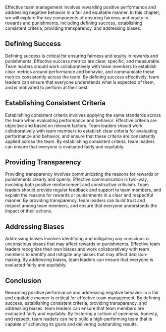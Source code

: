 

Effective team management involves rewarding positive performance and addressing negative behavior in a fair and equitable manner. In this chapter, we will explore the key components of ensuring fairness and equity in rewards and punishments, including defining success, establishing consistent criteria, providing transparency, and addressing biases.

## Defining Success

Defining success is critical for ensuring fairness and equity in rewards and punishments. Effective success metrics are clear, specific, and measurable. Team leaders should work collaboratively with team members to establish clear metrics around performance and behavior, and communicate these metrics consistently across the team. By defining success effectively, team leaders can ensure that everyone understands what is expected of them, and is motivated to perform at their best.

## Establishing Consistent Criteria

Establishing consistent criteria involves applying the same standards across the team when evaluating performance and behavior. Effective criteria are objective and based on relevant factors. Team leaders should work collaboratively with team members to establish clear criteria for evaluating performance and behavior, and ensure that these criteria are consistently applied across the team. By establishing consistent criteria, team leaders can ensure that everyone is evaluated fairly and equitably.

## Providing Transparency

Providing transparency involves communicating the reasons for rewards or punishments clearly and openly. Effective communication is two-way, involving both positive reinforcement and constructive criticism. Team leaders should provide regular feedback and support to team members, and explain the reasons for rewards or punishments in a clear and respectful manner. By providing transparency, team leaders can build trust and respect among team members, and ensure that everyone understands the impact of their actions.

## Addressing Biases

Addressing biases involves identifying and mitigating any conscious or unconscious biases that may affect rewards or punishments. Effective team leaders recognize their own biases and work collaboratively with team members to identify and mitigate any biases that may affect decision-making. By addressing biases, team leaders can ensure that everyone is evaluated fairly and equitably.

## Conclusion

Rewarding positive performance and addressing negative behavior in a fair and equitable manner is critical for effective team management. By defining success, establishing consistent criteria, providing transparency, and addressing biases, team leaders can ensure that team members are evaluated fairly and equitably. By fostering a culture of openness, honesty, and respect, team leaders can help build a high-performing team that is capable of achieving its goals and delivering outstanding results.
